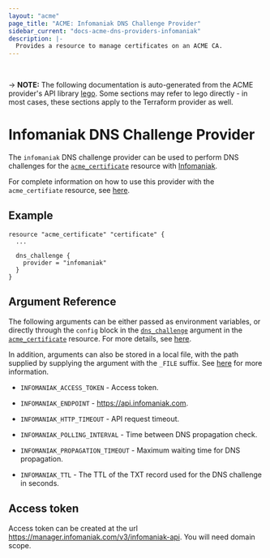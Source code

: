 ```yaml
---
layout: "acme"
page_title: "ACME: Infomaniak DNS Challenge Provider"
sidebar_current: "docs-acme-dns-providers-infomaniak"
description: |-
  Provides a resource to manage certificates on an ACME CA.
---
```

<br>

-> **NOTE:** The following documentation is auto-generated from the
ACME provider's API library [lego](https://go-acme.github.io/lego/).
Some sections may refer to lego directly - in most cases, these
sections apply to the Terraform provider as well.

# Infomaniak DNS Challenge Provider

The `infomaniak` DNS challenge provider can be used to perform DNS challenges for
the [`acme_certificate`][resource-acme-certificate] resource with
[Infomaniak](https://www.infomaniak.com/).

[resource-acme-certificate]: /docs/providers/acme/r/certificate.html

For complete information on how to use this provider with the `acme_certifiate`
resource, see [here][resource-acme-certificate-dns-challenges].

[resource-acme-certificate-dns-challenges]: /docs/providers/acme/r/certificate.html#using-dns-challenges

## Example

```hcl
resource "acme_certificate" "certificate" {
  ...

  dns_challenge {
    provider = "infomaniak"
  }
}
```
## Argument Reference

The following arguments can be either passed as environment variables, or
directly through the `config` block in the
[`dns_challenge`][resource-acme-certificate-dns-challenge-arg] argument in the
[`acme_certificate`][resource-acme-certificate] resource. For more details, see
[here][resource-acme-certificate-dns-challenges].

[resource-acme-certificate-dns-challenge-arg]: /docs/providers/acme/r/certificate.html#dns_challenge

In addition, arguments can also be stored in a local file, with the path
supplied by supplying the argument with the `_FILE` suffix. See
[here][acme-certificate-file-arg-example] for more information.

[acme-certificate-file-arg-example]: /docs/providers/acme/r/certificate.html#using-variable-files-for-provider-arguments

* `INFOMANIAK_ACCESS_TOKEN` - Access token.

* `INFOMANIAK_ENDPOINT` - https://api.infomaniak.com.
* `INFOMANIAK_HTTP_TIMEOUT` - API request timeout.
* `INFOMANIAK_POLLING_INTERVAL` - Time between DNS propagation check.
* `INFOMANIAK_PROPAGATION_TIMEOUT` - Maximum waiting time for DNS propagation.
* `INFOMANIAK_TTL` - The TTL of the TXT record used for the DNS challenge in seconds.

## Access token

Access token can be created at the url https://manager.infomaniak.com/v3/infomaniak-api.
You will need domain scope.
```

